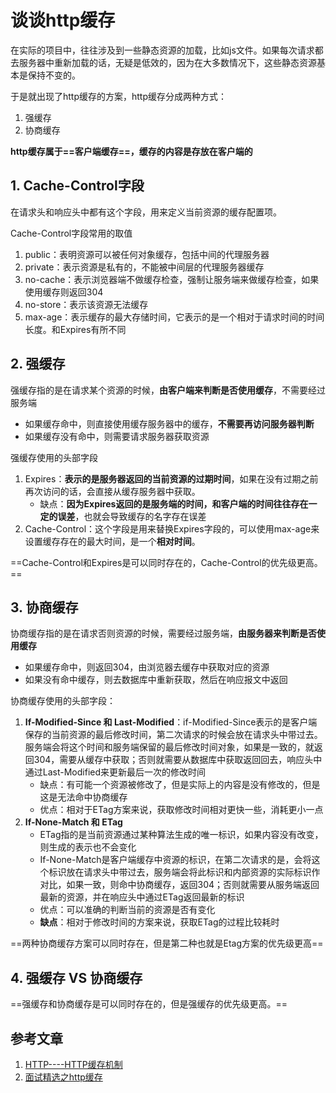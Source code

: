 # 谈谈http缓存

在实际的项目中，往往涉及到一些静态资源的加载，比如js文件。如果每次请求都去服务器中重新加载的话，无疑是低效的，因为在大多数情况下，这些静态资源基本是保持不变的。

于是就出现了http缓存的方案，http缓存分成两种方式：

1. 强缓存
2. 协商缓存

**http缓存属于==客户端缓存==，缓存的内容是存放在客户端的**



## 1. Cache-Control字段

在请求头和响应头中都有这个字段，用来定义当前资源的缓存配置项。

Cache-Control字段常用的取值

1. public：表明资源可以被任何对象缓存，包括中间的代理服务器
2. private：表示资源是私有的，不能被中间层的代理服务器缓存
3. no-cache：表示浏览器端不做缓存检查，强制让服务端来做缓存检查，如果使用缓存则返回304
4. no-store：表示该资源无法缓存
5. max-age：表示缓存的最大存储时间，它表示的是一个相对于请求时间的时间长度。和Expires有所不同



## 2. 强缓存

强缓存指的是在请求某个资源的时候，**由客户端来判断是否使用缓存**，不需要经过服务端

- 如果缓存命中，则直接使用缓存服务器中的缓存，**不需要再访问服务器判断**
- 如果缓存没有命中，则需要请求服务器获取资源

强缓存使用的头部字段

1. Expires：**表示的是服务器返回的当前资源的过期时间**，如果在没有过期之前再次访问的话，会直接从缓存服务器中获取。
   - 缺点：**因为Expires返回的是服务端的时间，和客户端的时间往往存在一定的误差**，也就会导致缓存的名字存在误差
2. Cache-Control：这个字段是用来替换Expires字段的，可以使用max-age来设置缓存存在的最大时间，是一个**相对时间**。

==Cache-Control和Expires是可以同时存在的，Cache-Control的优先级更高。==



## 3. 协商缓存

协商缓存指的是在请求否则资源的时候，需要经过服务端，**由服务器来判断是否使用缓存**

- 如果缓存命中，则返回304，由浏览器去缓存中获取对应的资源
- 如果没有命中缓存，则去数据库中重新获取，然后在响应报文中返回

协商缓存使用的头部字段：

1. **If-Modified-Since 和 Last-Modified**：if-Modified-Since表示的是客户端保存的当前资源的最后修改时间，第二次请求的时候会放在请求头中带过去。服务端会将这个时间和服务端保留的最后修改时间对象，如果是一致的，就返回304，需要从缓存中获取；否则就需要从数据库中获取返回回去，响应头中通过Last-Modified来更新最后一次的修改时间
   - 缺点：有可能一个资源被修改了，但是实际上的内容是没有修改的，但是这是无法命中协商缓存
   - 优点：相对于ETag方案来说，获取修改时间相对更快一些，消耗更小一点
2. **If-None-Match 和 ETag**
   - ETag指的是当前资源通过某种算法生成的唯一标识，如果内容没有改变，则生成的表示也不会变化
   - If-None-Match是客户端缓存中资源的标识，在第二次请求的是，会将这个标识放在请求头中带过去，服务端会将此标识和内部资源的实际标识作对比，如果一致，则命中协商缓存，返回304；否则就需要从服务端返回最新的资源，并在响应头中通过ETag返回最新的标识
   - 优点：可以准确的判断当前的资源是否有变化
   - **缺点**：相对于修改时间的方案来说，获取ETag的过程比较耗时



==两种协商缓存方案可以同时存在，但是第二种也就是Etag方案的优先级更高==



## 4. 强缓存 VS 协商缓存

==强缓存和协商缓存是可以同时存在的，但是强缓存的优先级更高。==



## 参考文章

1. [HTTP----HTTP缓存机制](https://juejin.im/post/5a1d4e546fb9a0450f21af23)
2. [面试精选之http缓存](https://juejin.im/post/5b3c87386fb9a04f9a5cb037#heading-2)

